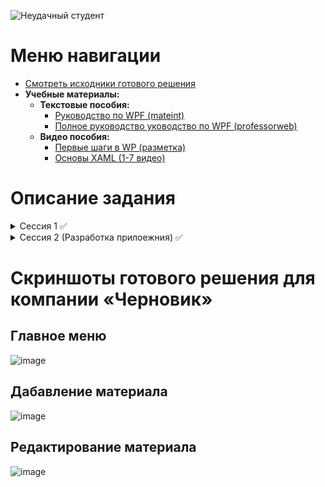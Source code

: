 ![Неудачный студент](https://user-images.githubusercontent.com/20025263/111709300-6781ee00-8858-11eb-9cad-cc08dc4ddb9c.png)
# Меню навигации
- [Смотреть исходники готового решения](/demo2021_v1_4_5/)
 - **Учебные материалы:**
     - **Текстовые пособия:**
       - [Руководство по WPF (mateint)](https://metanit.com/sharp/wpf/)
       - [Полное руководство уководство по WPF (professorweb)](https://professorweb.ru/my/WPF/base_WPF/level1/info_WPF.php)
     - **Видео пособия:**
       - [Первые шаги в WP (разметка)](https://youtube.com/playlist?list=PL0lO_mIqDDFVI0xwaYbm7h9ewYu5hftfA)
       - [Основы XAML (1-7 видео)](https://vk.com/video323169425_456239587)

# Описание задания
<details>
  <summary>Сессия 1 ✅</summary>
 
- Проектирование требований
- Спецификации к UseCase
- Восстановление базы данных из скрипта
- Импорт данных
 
✅ <strong>Создать диаграмму прицидентов</strong> (критерии: имеются актеры "Аналитик", "Менеджер", "Мастер производства", "Сотрудник склада", сохранена, как pdf название: UseCase_XX, где XX - номер вашего рабочего места)
  <br>
✅ <strong>База данных:</strong> база данных восстановлена из скрипта верно импортированы таблицы: material, supplier, materialsuplier**
  <br>
</details>

<details>
  <summary>Сессия 2 (Разработка прилоежния) ✅</summary>
 
- Проектирование требований
- Спецификации к UseCase
- Восстановление базы данных из скрипта
- Импорт данных
 
### Главное меню
✅ Пагинация
<br>
 - [+]Вывод должен осуществляться постранично (по 15 записей на страницу).
 - [+]Для удобства навигации по страницам необходимо вывести список их номеров (как на макете) с возможностью перехода к выбранной странице, а также предусмотреть переходы к предыдущей и следующей страницам. ![image](https://user-images.githubusercontent.com/20025263/165804149-d9e6f2d5-c6ca-4117-ab99-564ea08cffcd.png)

✅ Сортировка
<br>
 - [+]Сортировка по: наименованию, остаток на складе и стоимости.

✅ Поиск
<br>
 - [+]Поиск должен осуществляться по наименованию и описанию материала.
 - [+]Поиск, сортировка и фильтрация должны происходить в реальном времени, без необходимости нажатия кнопки “найти”/”отфильтровать” 
<br>
 
✅ Строка состояния
 <br>
 - [+]В верхней части окна необходимо показывать количество выведенных данных и общее количество записей в базе. Например, 155 из 237.
 <br>
 
✅ Зависимость цвета от количества
<br>
 - [+]В случае если количество материала меньше, чем указанное минимальное количество, в качестве фона необходимо применить цвет #f19292.
 - [+]В случае если текущее количество составляет 300% от минимального количества, то необходимо использовать цвет с кодом #ffba01.
<br>
 
✅ Изменение
<br>
[+]В списке материалов необходимо добавить возможность изменения минимального количества сразу для нескольких выбранных материалов. 
Для этой цели реализуйте возможность выделения сразу нескольких элементов в списке материалов, после чего должна появиться кнопка “Изменить минимальное количество на ...”.
 При нажатии на кнопку необходимо отобразить модальное окно с возможностью ввода числового значения, на которое и будет изменено значение минимального количества всех выбранных материалов. 
По умолчанию в поле должно быть введено максимальное значение этого параметра среди
всех материалов. После нажатия кнопки “Изменить” минимальное количество выделенных материалов должна быть изменено в базе данных, а также обновлено в интерфейсе.
<br>

</details>

# Скриншоты готового решения для компании «Черновик»
## Главное меню
![image](https://user-images.githubusercontent.com/20025263/165712786-6ac5d96c-ca38-49e0-a6fe-d16e02a2af8f.png)

## Дабавление материала
![image](https://user-images.githubusercontent.com/20025263/165713266-1dbd3070-8951-4d0e-9f23-fe6949abc2c0.png)

## Редактирование материала
![image](https://user-images.githubusercontent.com/20025263/165713640-5fc6af08-8083-4875-9698-7ace5607df84.png)

